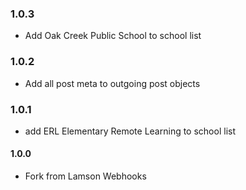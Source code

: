 ### 1.0.3
+ Add Oak Creek Public School to school list

### 1.0.2
+ Add all post meta to outgoing post objects

### 1.0.1
+ add ERL Elementary Remote Learning to school list

#### 1.0.0
* Fork from Lamson Webhooks